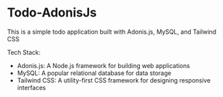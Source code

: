 # Todo-AdonisJs
This is a simple todo application built with Adonis.js, MySQL, and Tailwind CSS

Tech Stack:
- Adonis.js: A Node.js framework for building web applications
- MySQL: A popular relational database for data storage
- Tailwind CSS: A utility-first CSS framework for designing responsive interfaces
